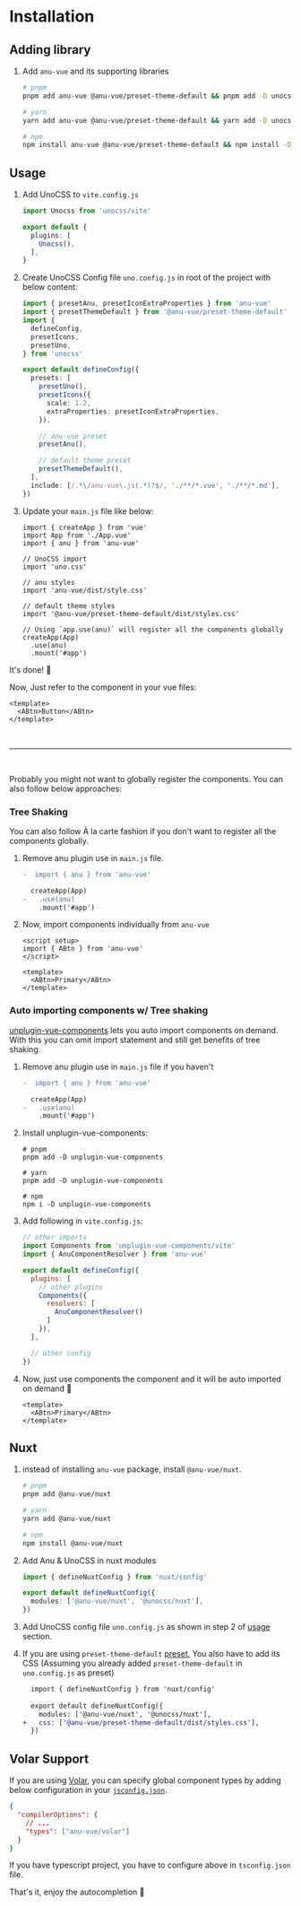 # Installation

## Adding library

1. Add `anu-vue` and its supporting libraries

    ```bash
    # pnpm
    pnpm add anu-vue @anu-vue/preset-theme-default && pnpm add -D unocss @iconify-json/bx

    # yarn
    yarn add anu-vue @anu-vue/preset-theme-default && yarn add -D unocss @iconify-json/bx

    # npm
    npm install anu-vue @anu-vue/preset-theme-default && npm install -D unocss @iconify-json/bx
    ```

## Usage

1. Add UnoCSS to `vite.config.js`

    ```ts
    import Unocss from 'unocss/vite'

    export default {
      plugins: [
        Unocss(),
      ],
    }
    ```

2. Create UnoCSS Config file `uno.config.js` in root of the project with below content:

    ```ts
    import { presetAnu, presetIconExtraProperties } from 'anu-vue'
    import { presetThemeDefault } from '@anu-vue/preset-theme-default'
    import {
      defineConfig,
      presetIcons,
      presetUno,
    } from 'unocss'

    export default defineConfig({
      presets: [
        presetUno(),
        presetIcons({
          scale: 1.2,
          extraProperties: presetIconExtraProperties,
        }),

        // anu-vue preset
        presetAnu(),

        // default theme preset
        presetThemeDefault(),
      ],
      include: [/.*\/anu-vue\.js(.*)?$/, './**/*.vue', './**/*.md'],
    })
    ```

3. Update your `main.js` file like below:

    ```js{3,5-6,8-9,13,11-12,15-16}
    import { createApp } from 'vue'
    import App from './App.vue'
    import { anu } from 'anu-vue'

    // UnoCSS import
    import 'uno.css'

    // anu styles
    import 'anu-vue/dist/style.css'

    // default theme styles
    import '@anu-vue/preset-theme-default/dist/styles.css'

    // Using `app.use(anu)` will register all the components globally
    createApp(App)
      .use(anu)
      .mount('#app')
    ```

It's done! 🥳

Now, Just refer to the component in your vue files:

```vue
<template>
  <ABtn>Button</ABtn>
</template>
```

<br>

---

<br>

Probably you might not want to globally register the components. You can also follow below approaches:

### Tree Shaking

You can also follow À la carte fashion if you don't want to register all the components globally.

1. Remove anu plugin use in `main.js` file.

    ```diff
    -  import { anu } from 'anu-vue'

      createApp(App)
    -   .use(anu)
        .mount('#app')
    ```

2. Now, import components individually from `anu-vue`

    ```vue
    <script setup>
    import { ABtn } from 'anu-vue'
    </script>

    <template>
      <ABtn>Primary</ABtn>
    </template>
    ```

### Auto importing components w/ Tree shaking

[unplugin-vue-components](https://github.com/antfu/unplugin-vue-components) lets you auto import components on demand. With this you can omit import statement and still get benefits of tree shaking.

1. Remove anu plugin use in `main.js` file if you haven't

    ```diff
    -  import { anu } from 'anu-vue'

      createApp(App)
    -   .use(anu)
        .mount('#app')
    ```

2. Install unplugin-vue-components:

    ```shell
    # pnpm
    pnpm add -D unplugin-vue-components

    # yarn
    pnpm add -D unplugin-vue-components

    # npm
    npm i -D unplugin-vue-components
    ```

3. Add following in `vite.config.js`:

    ```js
    // other imports
    import Components from 'unplugin-vue-components/vite'
    import { AnuComponentResolver } from 'anu-vue'

    export default defineConfig({
      plugins: [
        // other plugins
        Components({
          resolvers: [
            AnuComponentResolver()
          ]
        }),
      ],
    
      // other config
    })
    ```

4. Now, just use components the component and it will be auto imported on demand 🤯

    ```vue
    <template>
      <ABtn>Primary</ABtn>
    </template>
    ```

## Nuxt

1. instead of installing `anu-vue` package, install `@anu-vue/nuxt`.

    ```bash
    # pnpm
    pnpm add @anu-vue/nuxt

    # yarn
    yarn add @anu-vue/nuxt

    # npm
    npm install @anu-vue/nuxt
    ```

2. Add Anu & UnoCSS in nuxt modules

    ```ts
    import { defineNuxtConfig } from 'nuxt/config'

    export default defineNuxtConfig({
      modules: ['@anu-vue/nuxt', '@unocss/nuxt'],
    })
    ```

3. Add UnoCSS config file `uno.config.js` as shown in step 2 of [usage](#usage) section.

4. If you are using `preset-theme-default` [preset](/guide/features/presets.md), You also have to add its CSS (Assuming you already added `preset-theme-default` in `uno.config.js` as preset)

    ```diff
      import { defineNuxtConfig } from 'nuxt/config'
      
      export default defineNuxtConfig({
        modules: ['@anu-vue/nuxt', '@unocss/nuxt'],
    +   css: ['@anu-vue/preset-theme-default/dist/styles.css'],
      })
    ```

## Volar Support

If you are using [Volar](https://marketplace.visualstudio.com/items?itemName=Vue.volar), you can specify global component types by adding below configuration in your [`jsconfig.json`](https://code.visualstudio.com/docs/languages/jsconfig).

```json
{
  "compilerOptions": {
    // ...
    "types": ["anu-vue/volar"]
  }
}
```

If you have typescript project, you have to configure above in `tsconfig.json` file.

That's it, enjoy the autocompletion 🥳
